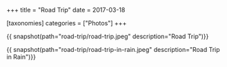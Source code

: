+++
title = "Road Trip"
date = 2017-03-18

[taxonomies]
categories = ["Photos"]
+++

{{ snapshot(path="road-trip/road-trip.jpeg" description="Road Trip")}}

<!-- more -->

{{ snapshot(path="road-trip/road-trip-in-rain.jpeg" description="Road Trip in Rain")}}
